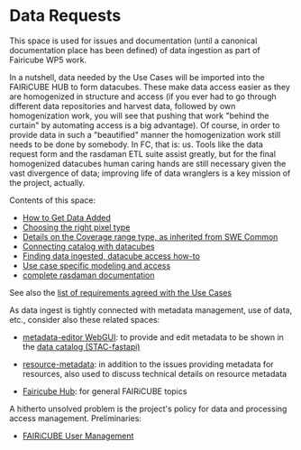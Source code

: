 # Data Requests

This space is used for issues and documentation (until a canonical documentation place has been defined) of data ingestion as part of Fairicube WP5 work.

In a nutshell, data needed by the Use Cases will be imported into the FAIRiCUBE HUB to form datacubes. These make data access easier as they are homogenized in structure and access (if you ever had to go through different data repositories and harvest data, followed by own homogenization work, you will see that pushing that work "behind the curtain" by automating access is a big advantage). Of course, in order to provide data in such a "beautified" manner the homogenization work still needs to be done by somebody. In FC, that is: us. Tools like the data request form and the rasdaman ETL suite assist greatly, but for the final homogenized datacubes human caring hands are still necessary given the vast divergence of data; improving life of data wranglers is a key mission of the project, actually.

Contents of this space:

- [How to Get Data Added](https://github.com/FAIRiCUBE/data-requests/wiki/How-to-Add-Data)
- [Choosing the right pixel type](https://github.com/FAIRiCUBE/data-requests/wiki/Choosing-the-Right-Pixel-Type)
- [Details on the Coverage range type, as inherited from SWE Common](https://github.com/FAIRiCUBE/data-requests/blob/main/CoverageEncoding/rangeType.md)
- [Connecting catalog with datacubes](https://github.com/FAIRiCUBE/data-requests/wiki/Connection-Catalog-Datacubes)
- [Finding data ingested, datacube access how-to](https://github.com/FAIRiCUBE/data-requests/wiki)
- [Use case specific modeling and access](https://github.com/FAIRiCUBE/data-requests/wiki/Data-Overview)
- [complete rasdaman documentation](https://doc.rasdaman.com)

See also the [list of requirements agreed with the Use Cases](https://github.com/FAIRiCUBE/data-requests/wiki/Requirements)

As data ingest is tightly connected with metadata management, use of data, etc., consider also these related spaces:

- [metadata-editor WebGUI](https://catalog-editor.fairicube.hub-otc-sc.eox.at/): to provide and edit metadata to be shown in the [data catalog (STAC-fastapi)](https://catalog.fairicube.hub-otc-sc.eox.at)

- [resource-metadata](https://github.com/FAIRiCUBE/resource-metadata): in addition to the issues providing metadata for resources, also used to discuss technical details on resource metadata
- [Fairicube Hub](https://github.com/FAIRiCUBE/FAIRiCUBE-Hub-issue-tracker): for general FAIRiCUBE topics

A hitherto unsolved problem is the project's policy for data and processing access management. Preliminaries:
- [FAIRiCUBE User Management](https://github.com/FAIRiCUBE/data-requests/wiki/user-management)

